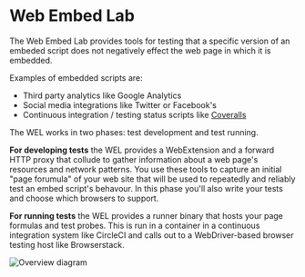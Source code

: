 # Web Embed Lab

The Web Embed Lab provides tools for testing that a specific version of an embeded script does not negatively effect the web page in which it is embedded.

Examples of embedded scripts are:
- Third party analytics like Google Analytics 
- Social media integrations like Twitter or Facebook's
- Continuous integration / testing status scripts like [Coveralls](https://coveralls.io/)

The WEL works in two phases: test development and test running.

**For developing tests** the WEL provides a WebExtension and a forward HTTP proxy that collude to gather information about a web page's resources and network patterns. You use these tools to capture an initial "page forumula" of your web site that will  be used to repeatedly and reliably test an embed script's behavour. In this phase you'll also write your tests and choose which browsers to support.

**For running tests** the WEL provides a runner binary that hosts your page formulas and test probes. This is run in a container in a continuous integration system like CircleCI and calls out to a WebDriver-based browser testing host like Browserstack.

![Overview diagram](https://fullstory.github.io/web-embed-lab/images/wel-component-002.png)

